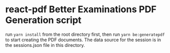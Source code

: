 # react-pdf Better Examinations PDF Generation script

run `yarn install` from the root directory first, then run `yarn be:generatepdf` to start creating the PDF documents.
The data source for the session is in the sessions.json file in this directory.

